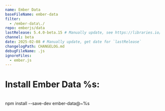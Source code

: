 ```yaml
---
name: Ember Data
baseFileName: ember-data
filter:
  - /ember-data\./
repo: emberjs/data
lastRelease: 5.4.0-beta.15 # Manually update, see https://libraries.io/npm/ember-data throughout
channel: beta
date: 2025-02-08 # Manually update, get date for `lastRelease`
changelogPath: CHANGELOG.md
debugFileName: .js
ignoreFiles:
  - ember.js
---
```


# Install Ember Data %s:

<br>
npm install --save-dev ember-data@~%s
